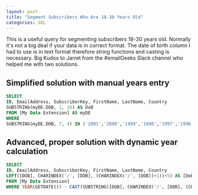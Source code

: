 ```yaml
---
layout: post
title: "Segment Subscribers Who Are 18-30 Years Old"
categories: SQL
---
```


This is a useful query for segmenting subscribers 18-30 years old. Normally it's not a big deal if your data is in correct format. The date of birth column I had to use is in text format therefore string functions and casting is necessary. Big Kudos to Jarret from the #emailGeeks Slack channel who helped me with two solutions.

## Simplified solution with manual years entry

```sql
SELECT 
ID, EmailAddress, SubscriberKey, FirstName, LastName, Country
SUBSTRING(myDE.DOB, 1, 10) AS DoB
FROM [My Data Extension] AS myDE
WHERE
SUBSTRING(myDE.DOB, 7, 4) IN ('2001','2000','1999','1998','1997','1996','1995','1994','1993','1992','1991','1990','1989')
```

## Advanced, proper solution with dynamic year calculation

```sql
SELECT 
ID, EmailAddress, SubscriberKey, FirstName, LastName, Country
LEFT([DOB], CHARINDEX('/', [DOB], (CHARINDEX('/', [DOB])+1))+5) AS [DoB]
FROM [My Data Extension]
WHERE YEAR(GETDATE()) - CAST(SUBSTRING([DOB], CHARINDEX('/', [DOB], (CHARINDEX('/', [DOB])+1))+1, 4) AS INT) BETWEEN 18 AND 30
```